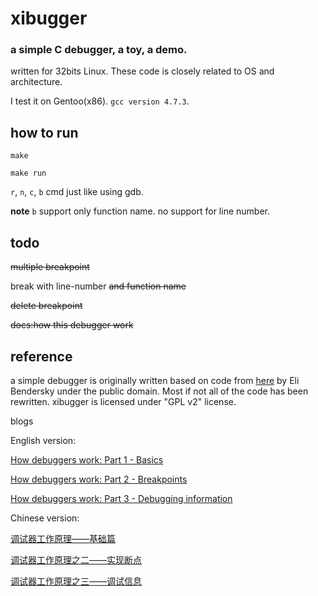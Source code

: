 # xibugger

### a simple C debugger, a toy, a demo.

written for 32bits Linux. These code is closely related to OS and architecture.

I test it on Gentoo(x86). `gcc version 4.7.3`.

## how to run
`make`

`make run`

`r`, `n`, `c`, `b` cmd just like using gdb.

**note** `b` support only function name. no support for line number.

## todo
~~multiple breakpoint~~

break with line-number ~~and function name~~

~~delete breakpoint~~

~~docs:how this debugger work~~

## reference
a simple debugger is originally written based on code from [here](http://eli.thegreenplace.net/2011/01/23/how-debuggers-work-part-1/) by Eli Bendersky under the public domain. Most if not all of the code has been rewritten. xibugger is licensed under "GPL v2" license.

blogs

English version:

[How debuggers work: Part 1 - Basics](http://eli.thegreenplace.net/2011/01/23/how-debuggers-work-part-1/)

[How debuggers work: Part 2 - Breakpoints](http://eli.thegreenplace.net/2011/01/27/how-debuggers-work-part-2-breakpoints/)

[How debuggers work: Part 3 - Debugging information](http://eli.thegreenplace.net/2011/02/07/how-debuggers-work-part-3-debugging-information)

Chinese version:

[调试器工作原理——基础篇](http://blog.jobbole.com/23463/)

[调试器工作原理之二——实现断点](http://blog.jobbole.com/23632/)

[调试器工作原理之三——调试信息](http://blog.jobbole.com/24916/)
